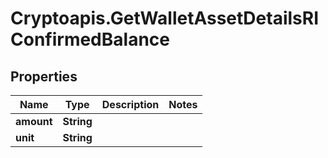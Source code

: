 # Cryptoapis.GetWalletAssetDetailsRIConfirmedBalance

## Properties

Name | Type | Description | Notes
------------ | ------------- | ------------- | -------------
**amount** | **String** |  | 
**unit** | **String** |  | 


